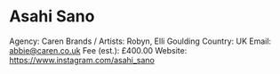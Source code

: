 # Asahi Sano

Agency: Caren
Brands / Artists: Robyn, Elli Goulding
Country: UK
Email: abbie@caren.co.uk
Fee (est.): £400.00
Website: https://www.instagram.com/asahi_sano